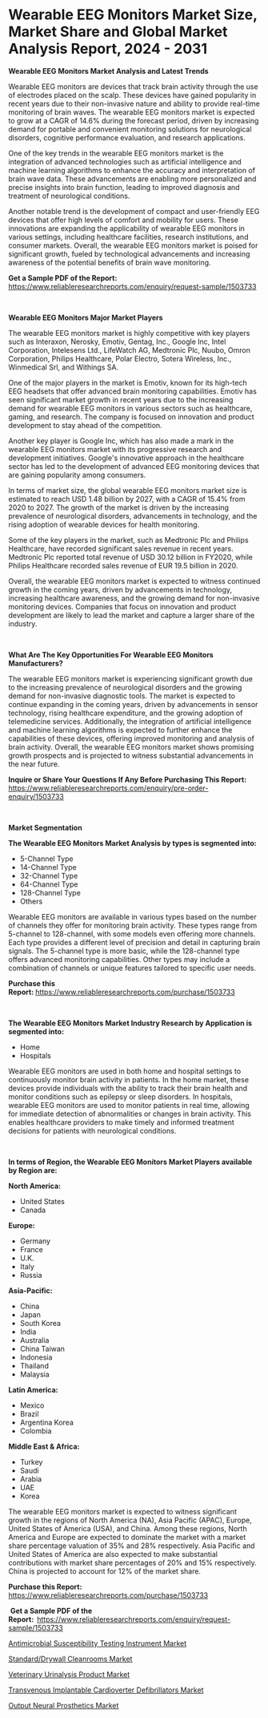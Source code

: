 <p><h1>Wearable EEG Monitors Market Size, Market Share and Global Market Analysis Report, 2024 - 2031</h1></p><p><strong>Wearable EEG Monitors Market Analysis and Latest Trends</strong></p>
<p><p>Wearable EEG monitors are devices that track brain activity through the use of electrodes placed on the scalp. These devices have gained popularity in recent years due to their non-invasive nature and ability to provide real-time monitoring of brain waves. The wearable EEG monitors market is expected to grow at a CAGR of 14.6% during the forecast period, driven by increasing demand for portable and convenient monitoring solutions for neurological disorders, cognitive performance evaluation, and research applications.</p><p>One of the key trends in the wearable EEG monitors market is the integration of advanced technologies such as artificial intelligence and machine learning algorithms to enhance the accuracy and interpretation of brain wave data. These advancements are enabling more personalized and precise insights into brain function, leading to improved diagnosis and treatment of neurological conditions.</p><p>Another notable trend is the development of compact and user-friendly EEG devices that offer high levels of comfort and mobility for users. These innovations are expanding the applicability of wearable EEG monitors in various settings, including healthcare facilities, research institutions, and consumer markets. Overall, the wearable EEG monitors market is poised for significant growth, fueled by technological advancements and increasing awareness of the potential benefits of brain wave monitoring.</p></p>
<p><strong>Get a Sample PDF of the Report:&nbsp;</strong> <a href="https://www.reliableresearchreports.com/enquiry/request-sample/1503733">https://www.reliableresearchreports.com/enquiry/request-sample/1503733</a></p>
<p>&nbsp;</p>
<p><strong>Wearable EEG Monitors Major Market Players</strong></p>
<p><p>The wearable EEG monitors market is highly competitive with key players such as Interaxon, Nerosky, Emotiv, Gentag, Inc., Google Inc, Intel Corporation, Intelesens Ltd., LifeWatch AG, Medtronic Plc, Nuubo, Omron Corporation, Philips Healthcare, Polar Electro, Sotera Wireless, Inc., Winmedical Srl, and Withings SA.</p><p>One of the major players in the market is Emotiv, known for its high-tech EEG headsets that offer advanced brain monitoring capabilities. Emotiv has seen significant market growth in recent years due to the increasing demand for wearable EEG monitors in various sectors such as healthcare, gaming, and research. The company is focused on innovation and product development to stay ahead of the competition.</p><p>Another key player is Google Inc, which has also made a mark in the wearable EEG monitors market with its progressive research and development initiatives. Google's innovative approach in the healthcare sector has led to the development of advanced EEG monitoring devices that are gaining popularity among consumers.</p><p>In terms of market size, the global wearable EEG monitors market size is estimated to reach USD 1.48 billion by 2027, with a CAGR of 15.4% from 2020 to 2027. The growth of the market is driven by the increasing prevalence of neurological disorders, advancements in technology, and the rising adoption of wearable devices for health monitoring.</p><p>Some of the key players in the market, such as Medtronic Plc and Philips Healthcare, have recorded significant sales revenue in recent years. Medtronic Plc reported total revenue of USD 30.12 billion in FY2020, while Philips Healthcare recorded sales revenue of EUR 19.5 billion in 2020.</p><p>Overall, the wearable EEG monitors market is expected to witness continued growth in the coming years, driven by advancements in technology, increasing healthcare awareness, and the growing demand for non-invasive monitoring devices. Companies that focus on innovation and product development are likely to lead the market and capture a larger share of the industry.</p></p>
<p>&nbsp;</p>
<p><strong>What Are The Key Opportunities For Wearable EEG Monitors Manufacturers?</strong></p>
<p><p>The wearable EEG monitors market is experiencing significant growth due to the increasing prevalence of neurological disorders and the growing demand for non-invasive diagnostic tools. The market is expected to continue expanding in the coming years, driven by advancements in sensor technology, rising healthcare expenditure, and the growing adoption of telemedicine services. Additionally, the integration of artificial intelligence and machine learning algorithms is expected to further enhance the capabilities of these devices, offering improved monitoring and analysis of brain activity. Overall, the wearable EEG monitors market shows promising growth prospects and is projected to witness substantial advancements in the near future.</p></p>
<p><strong>Inquire or Share Your Questions If Any Before Purchasing This Report:</strong> <a href="https://www.reliableresearchreports.com/enquiry/pre-order-enquiry/1503733">https://www.reliableresearchreports.com/enquiry/pre-order-enquiry/1503733</a></p>
<p>&nbsp;</p>
<p><strong>Market Segmentation</strong></p>
<p><strong>The Wearable EEG Monitors Market Analysis by types is segmented into:</strong></p>
<p><ul><li>5-Channel Type</li><li>14-Channel Type</li><li>32-Channel Type</li><li>64-Channel Type</li><li>128-Channel Type</li><li>Others</li></ul></p>
<p><p>Wearable EEG monitors are available in various types based on the number of channels they offer for monitoring brain activity. These types range from 5-channel to 128-channel, with some models even offering more channels. Each type provides a different level of precision and detail in capturing brain signals. The 5-channel type is more basic, while the 128-channel type offers advanced monitoring capabilities. Other types may include a combination of channels or unique features tailored to specific user needs.</p></p>
<p><strong>Purchase this Report:&nbsp;</strong><a href="https://www.reliableresearchreports.com/purchase/1503733">https://www.reliableresearchreports.com/purchase/1503733</a></p>
<p>&nbsp;</p>
<p><strong>The Wearable EEG Monitors Market Industry Research by Application is segmented into:</strong></p>
<p><ul><li>Home</li><li>Hospitals</li></ul></p>
<p><p>Wearable EEG monitors are used in both home and hospital settings to continuously monitor brain activity in patients. In the home market, these devices provide individuals with the ability to track their brain health and monitor conditions such as epilepsy or sleep disorders. In hospitals, wearable EEG monitors are used to monitor patients in real time, allowing for immediate detection of abnormalities or changes in brain activity. This enables healthcare providers to make timely and informed treatment decisions for patients with neurological conditions.</p></p>
<p>&nbsp;</p>
<p><strong>In terms of Region, the Wearable EEG Monitors Market Players available by Region are:</strong></p>
<p>
    <p> <strong> North America: </strong>
        <ul>
            <li>United States</li>
            <li>Canada</li>
        </ul>
        </p> 
    <p> <strong> Europe: </strong>
        <ul>
            <li>Germany</li>
            <li>France</li>
            <li>U.K.</li>
            <li>Italy</li>
            <li>Russia</li>
        </ul>
        </p> 
    <p> <strong> Asia-Pacific: </strong>
        <ul>
            <li>China</li>
            <li>Japan</li>
            <li>South Korea</li>
            <li>India</li>
            <li>Australia</li>
            <li>China Taiwan</li>
            <li>Indonesia</li>
            <li>Thailand</li>
            <li>Malaysia</li>
        </ul>
        </p> 
    <p> <strong> Latin America: </strong>
        <ul>
            <li>Mexico</li>
            <li>Brazil</li>
            <li>Argentina Korea</li>
            <li>Colombia</li>
        </ul>
        </p> 
    <p> <strong> Middle East & Africa: </strong>
        <ul>
            <li>Turkey</li>
            <li>Saudi</li>
            <li>Arabia</li>
            <li>UAE</li>
            <li>Korea</li>
        </ul>
    </p>
    </p>
<p><p>The wearable EEG monitors market is expected to witness significant growth in the regions of North America (NA), Asia Pacific (APAC), Europe, United States of America (USA), and China. Among these regions, North America and Europe are expected to dominate the market with a market share percentage valuation of 35% and 28% respectively. Asia Pacific and United States of America are also expected to make substantial contributions with market share percentages of 20% and 15% respectively. China is projected to account for 12% of the market share.</p></p>
<p><strong>Purchase this Report: </strong><a href="https://www.reliableresearchreports.com/purchase/1503733">https://www.reliableresearchreports.com/purchase/1503733</a></p>
<p>&nbsp;<strong>Get a Sample PDF of the Report:&nbsp;&nbsp;</strong><a href="https://www.reliableresearchreports.com/enquiry/request-sample/1503733">https://www.reliableresearchreports.com/enquiry/request-sample/1503733</a></p>
<p><strong></strong></p>
<p><p><a href="https://medium.com/p/5e3b551218af/edit">Antimicrobial Susceptibility Testing Instrument Market</a></p><p><a href="https://medium.com/@rachelyoung56/standard-drywall-cleanrooms-market-insight-market-trends-growth-forecasted-from-2024-to-2031-7e0a8018b7b7">Standard/Drywall Cleanrooms Market</a></p><p><a href="https://medium.com/@bethelokon998/veterinary-urinalysis-product-market-research-report-its-history-and-forecast-2024-to-2031-2fc80d1b6f76">Veterinary Urinalysis Product Market</a></p><p><a href="https://medium.com/@bethelokon998/transvenous-implantable-cardioverter-defibrillators-market-trends-forecast-and-competitive-ec88d227fadf">Transvenous Implantable Cardioverter Defibrillators Market</a></p><p><a href="https://medium.com/p/91c0880fa586/edit">Output Neural Prosthetics Market</a></p></p>